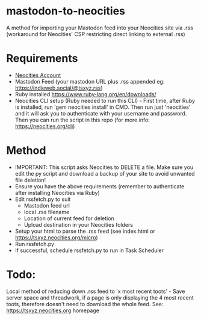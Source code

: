 # mastodon-to-neocities
A method for importing your Mastodon feed into your Neocities site via .rss (workaround for Neocities' CSP restricting direct linking to external .rss)

# Requirements
- [Neocities Account](https://neocities.org/)
- Mastodon Feed (your mastodon URL plus .rss appended eg: https://indieweb.social/@tsxyz.rss)
- Ruby installed https://www.ruby-lang.org/en/downloads/
- Neocities CLI setup (Ruby needed to run this CLI) - First time, after Ruby is installed, run 'gem neocities install' in CMD. Then run just 'neocities' and it will ask you to authenticate with your username and password. Then you can run the script in this repo (for more info: https://neocities.org/cli)

# Method
- IMPORTANT: This script asks Neocities to DELETE a file. Make sure you edit the py script and download a backup of your site to avoid unwanted file deletion!
- Ensure you have the above requirements (remember to authenticate after installing Neocities via Ruby)
- Edit rssfetch.py to suit
  - Mastodon feed url
  - local .rss filename
  - Location of current feed for deletion
  - Upload destination in your Neocities folders
- Setup your html to parse the .rss feed (see index.html or https://tsxyz.neocities.org/micro)
- Run rssfetch.py
- If successful, schedule rssfetch.py to run in Task Scheduler

# Todo:
Local method of reducing down .rss feed to 'x most recent toots' - Save server space and threadwork, if a page is only displaying the 4 most recent toots, therefore doesn't need to download the whole feed. See: https://tsxyz.neocities.org homepage
